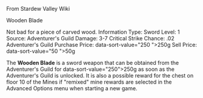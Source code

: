 From Stardew Valley Wiki

Wooden Blade

Not bad for a piece of carved wood. Information Type: Sword Level: 1 Source: Adventurer's Guild Damage: 3-7 Critical Strike Chance: .02 Adventurer's Guild Purchase Price: data-sort-value="250 "&gt;250g Sell Price: data-sort-value="50 "&gt;50g

The **Wooden Blade** is a sword weapon that can be obtained from the Adventurer's Guild for data-sort-value="250"&gt;250g as soon as the Adventurer's Guild is unlocked. It is also a possible reward for the chest on floor 10 of the Mines if "remixed" mine rewards are selected in the Advanced Options menu when starting a new game.